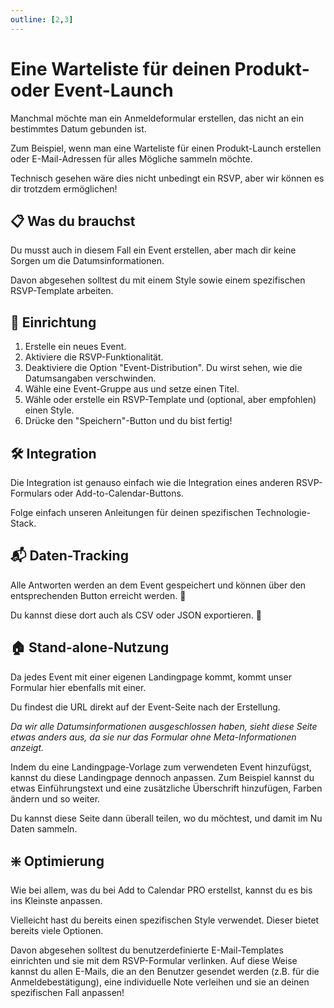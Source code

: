 ```yaml
---
outline: [2,3]
---
```


# Eine Warteliste für deinen Produkt- oder Event-Launch

Manchmal möchte man ein Anmeldeformular erstellen, das nicht an ein bestimmtes Datum gebunden ist.

Zum Beispiel, wenn man eine Warteliste für einen Produkt-Launch erstellen oder E-Mail-Adressen für alles Mögliche sammeln möchte.

Technisch gesehen wäre dies nicht unbedingt ein RSVP, aber wir können es dir trotzdem ermöglichen!

## 📋 Was du brauchst

Du musst auch in diesem Fall ein Event erstellen, aber mach dir keine Sorgen um die Datumsinformationen.

Davon abgesehen solltest du mit einem Style sowie einem spezifischen RSVP-Template arbeiten.

## 🧱 Einrichtung

1. Erstelle ein neues Event.
2. Aktiviere die RSVP-Funktionalität.
3. Deaktiviere die Option "Event-Distribution". Du wirst sehen, wie die Datumsangaben verschwinden.
4. Wähle eine Event-Gruppe aus und setze einen Titel.
5. Wähle oder erstelle ein RSVP-Template und (optional, aber empfohlen) einen Style.
6. Drücke den "Speichern"-Button und du bist fertig!

## 🛠️ Integration

Die Integration ist genauso einfach wie die Integration eines anderen RSVP-Formulars oder Add-to-Calendar-Buttons.

Folge einfach unseren Anleitungen für deinen spezifischen Technologie-Stack.

## 📬 Daten-Tracking

Alle Antworten werden an dem Event gespeichert und können über den entsprechenden Button erreicht werden. 👀

Du kannst diese dort auch als CSV oder JSON exportieren. 💪

## 🏠 Stand-alone-Nutzung

Da jedes Event mit einer eigenen Landingpage kommt, kommt unser Formular hier ebenfalls mit einer.

Du findest die URL direkt auf der Event-Seite nach der Erstellung.

*Da wir alle Datumsinformationen ausgeschlossen haben, sieht diese Seite etwas anders aus, da sie nur das Formular ohne Meta-Informationen anzeigt.*

Indem du eine Landingpage-Vorlage zum verwendeten Event hinzufügst, kannst du diese Landingpage dennoch anpassen. Zum Beispiel kannst du etwas Einführungstext und eine zusätzliche Überschrift hinzufügen, Farben ändern und so weiter.

Du kannst diese Seite dann überall teilen, wo du möchtest, und damit im Nu Daten sammeln.

## ❇️ Optimierung

Wie bei allem, was du bei Add to Calendar PRO erstellst, kannst du es bis ins Kleinste anpassen.

Vielleicht hast du bereits einen spezifischen Style verwendet. Dieser bietet bereits viele Optionen.

Davon abgesehen solltest du benutzerdefinierte E-Mail-Templates einrichten und sie mit dem RSVP-Formular verlinken.
Auf diese Weise kannst du allen E-Mails, die an den Benutzer gesendet werden (z.B. für die Anmeldebestätigung), eine individuelle Note verleihen und sie an deinen spezifischen Fall anpassen!
